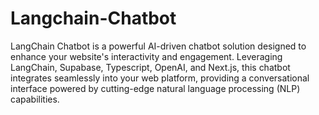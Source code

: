 # Langchain-Chatbot

LangChain Chatbot is a powerful AI-driven chatbot solution designed to enhance your website's interactivity and engagement. Leveraging LangChain, Supabase, Typescript, OpenAI, and Next.js, this chatbot integrates seamlessly into your web platform, providing a conversational interface powered by cutting-edge natural language processing (NLP) capabilities.
